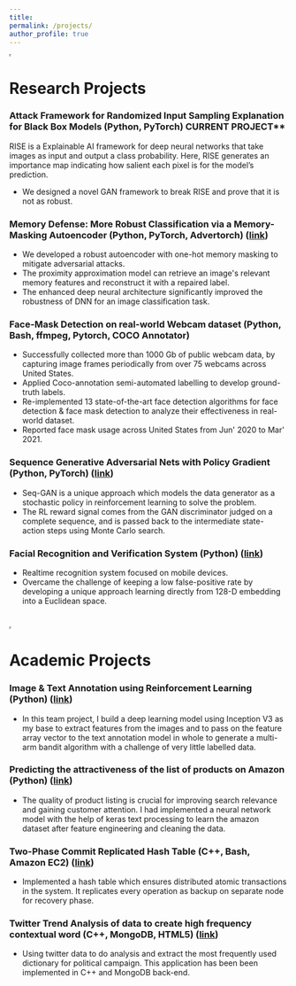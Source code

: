 ```yaml
---
title:
permalink: /projects/
author_profile: true
---
```


<style>
hr { 
  display: block;
  margin-top: 0.5em;
  margin-bottom: 0.5em;
  margin-left: auto;
  margin-right: 40em;
  border-style: inset;
  border-width: 2px;
}
</style>

<hr>

Research Projects
======

### Attack Framework for Randomized Input Sampling Explanation for Black Box Models (Python, PyTorch) CURRENT PROJECT** <!-- (<a href="https://github.com/eashanadhikarla/">link</a>) -->
RISE is a Explainable AI framework for deep neural networks that take images as input and output a class probability. Here, RISE generates an importance map indicating how salient each pixel is for the model’s prediction.
  * We designed a novel GAN framework to break RISE and prove that it is not as robust.
  <!-- * We would also expand the framework from Image Classification task to Object Detection task (D-RISE). -->

### Memory Defense: More Robust Classification via a Memory-Masking Autoencoder (Python, PyTorch, Advertorch) (<a href="https://github.com/eashanadhikarla/">link</a>)
  * We developed a robust autoencoder with one-hot memory masking to mitigate adversarial attacks.
  * The proximity approximation model can retrieve an image's relevant memory features and reconstruct it with a repaired label.
  * The enhanced deep neural architecture significantly improved the robustness of DNN for an image classification task.

### Face-Mask Detection on real-world Webcam dataset (Python, Bash, ffmpeg, Pytorch, COCO Annotator)
  * Successfully collected more than 1000 Gb of public webcam data, by capturing image frames periodically from over 75 webcams across United States.
  * Applied Coco-annotation semi-automated labelling to develop ground-truth labels.
  * Re-implemented 13 state-of-the-art face detection algorithms for face detection & face mask detection to analyze their effectiveness in real-world dataset.
  * Reported face mask usage across United States from Jun' 2020 to Mar' 2021.

### Sequence Generative Adversarial Nets with Policy Gradient (Python, PyTorch) (<a href="https://github.com/eashanadhikarla/seqGAN">link</a>)
  * Seq-GAN is a unique approach which models the data generator as a stochastic policy in reinforcement learning to solve the problem.
  * The RL reward signal comes from the GAN discriminator judged on a complete sequence, and is passed back to the intermediate state- action steps using Monte Carlo search.

### Facial Recognition and Verification System (Python) (<a href="https://github.com/eashanadhikarla/Facial-Recognition-with-DNN">link</a>)
  * Realtime recognition system focused on mobile devices.
  * Overcame the challenge of keeping a low false-positive rate by developing a unique approach learning directly from 128-D embedding into a Euclidean space.

<br>
<hr>

Academic Projects
======
### Image & Text Annotation using Reinforcement Learning (Python) (<a href=" https://github.com/eashanadhikarla/Image-Text-Annotation-Using-Reinforcement-Learning">link</a>)
  * In this team project, I build a deep learning model using Inception V3 as my base to extract features from the images and to pass on the feature array vector to the text annotation model in whole to generate a multi-arm bandit algorithm with a challenge of very little labelled data.

### Predicting the attractiveness of the list of products on Amazon (Python) (<a href="https://github.com/eashanadhikarla/product_listing_attractiveness">link</a>)
  * The quality of product listing is crucial for improving search relevance and gaining customer attention. I had implemented a neural network model with the help of keras text processing to learn the amazon dataset after feature engineering and cleaning the data. 

### Two-Phase Commit Replicated Hash Table (C++, Bash, Amazon EC2) (<a href="https://github.com/eashanadhikarla/Atomic-Commit-Protocol-2PC">link</a>)
  * Implemented a hash table which ensures distributed atomic transactions in the system. It replicates every operation as backup on separate node for recovery phase.

### Twitter Trend Analysis of data to create high frequency contextual word (C++, MongoDB, HTML5) (<a href="https://github.com/eashanadhikarla/Twitter-Trend-Analyzer">link</a>)
  * Using twitter data to do analysis and extract the most frequently used dictionary for political campaign. This application has been been implemented in C++ and MongoDB back-end.